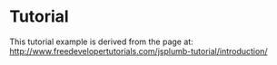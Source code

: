 
# Tutorial

This tutorial example is derived from the page at:
http://www.freedevelopertutorials.com/jsplumb-tutorial/introduction/

